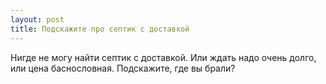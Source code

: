 ```yaml
---
layout: post 
title: Подскажите про септик с доставкой 
--- 
```

Нигде не могу найти септик с доставкой. Или ждать надо очень долго, или цена баснословная. Подскажите, где вы брали?